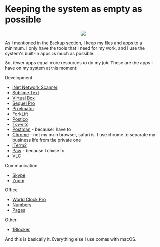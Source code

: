 # Keeping the system as empty as possible

<div align="center">
	<img src="https://raw.githubusercontent.com/davidgatti/my-development-setup/master/03_empty_system/images/empty_desctop.png">
</div>

As I mentioned in the Backup section, I keep my files and apps to a minimum. I only have the tools that I need for my work, and I use the system's built-in apps as much as possible.

So, fewer apps equal more resources to do my job. These are the apps I have on my system at this moment:

Development
- <a href="http://appstore.com/mac/inet" target="_blank">iNet Network Scanner</a>
- <a href="https://www.sublimetext.com" target="_blank">Sublime Text</a>
- <a href="https://www.virtualbox.org/wiki/VirtualBox" target="_blank">Virtual Box</a>
- <a href="https://www.sequelpro.com" target="_blank">Sequel Pro</a>
- <a href="https://itunes.apple.com/us/app/pixelmator/id407963104?mt=12&ign-mpt=uo%3D4" target="_blank">Pixelmator</a>
- <a href="http://www.binarynights.com/forklift/" target="_blank">ForkLift</a>
- <a href="https://itunes.apple.com/us/app/postico/id1031280567?ls=1&mt=12" target="_blank">Postico</a>
- <a href="https://www.git-tower.com/mac/" target="_blank">Tower2</a>
- <a href="https://www.getpostman.com" target="_blank">Postman</a> - because I have to
- <a href="https://www.google.com/chrome/index.html" target="_blank">Chrome</a> - not my main browser, safari is. I use chrome to separate my business life from the private one
- <a href="https://www.iterm2.com" target="_blank">iTerm2</a>
- <a href="https://paw.cloud" target="_blank">Paw</a> - because I chose to
- <a href="http://www.videolan.org/vlc/index.html" target="_blank">VLC</a>

Communication
- <a href="https://www.skype.com" target="_blank">Skype</a>
- <a href="https://zoom.us" target="_blank">Zoom</a>

Office
- <a href="https://itunes.apple.com/us/app/world-clock-pro/id393335869?mt=8" target="_blank">World Clock Pro</a>
- <a href="https://www.apple.com/numbers/" target="_blank">Numbers</a>
- <a href="https://www.apple.com/pages/" target="_blank">Pages</a>

Other
- <a href="https://1blocker.com" target="_blank">1Blocker</a>

And this is basically it. Everything else I use comes with macOS.
